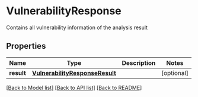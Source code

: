 # VulnerabilityResponse

Contains all vulnerability information of the analysis result
## Properties
Name | Type | Description | Notes
------------ | ------------- | ------------- | -------------
**result** | [**VulnerabilityResponseResult**](VulnerabilityResponseResult.md) |  | [optional] 

[[Back to Model list]](../README.md#documentation-for-models) [[Back to API list]](../README.md#documentation-for-api-endpoints) [[Back to README]](../README.md)


